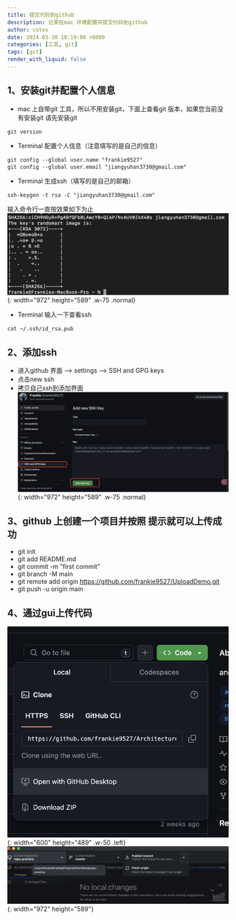 ```yaml
---
title: 提交代码到github
description: 记录在mac 环境配置并提交代码到github
author: cotes
date: 2024-03-30 18:19:00 +0800
categories: [工具, git]
tags: [git]
render_with_liquid: false
---
```

## 1、安装git并配置个人信息
- mac 上自带git 工具，所以不用安装git，下面上查看git 版本，如果您当前没有安装git 请先安装git
```
git version
```

- Terminal 配置个人信息（注意填写的是自己的信息）
```
git config --global user.name "frankie9527"
git config --global user.email "jiangyuhan3730@gmail.com"
```

- Terminal 生成ssh（填写的是自己的邮箱）
```
ssh-keygen -t rsa -C "jiangyuhan3730@gmail.com"
```
输入命令行一直按效果如下为止
![Desktop View](/assets/img/2024-03-30-push-code-github/ssh_finish.jpg){: width="972" height="589" .w-75 .normal}
- Terminal 输入一下查看ssh
```
cat ~/.ssh/id_rsa.pub
```
## 2、添加ssh
- 进入github 界面 --> settings --> SSH and GPG keys
- 点击new ssh
- 拷贝自己ssh到添加界面
  ![Desktop View](/assets/img/2024-03-30-push-code-github/add_ssh_key.jpg){: width="972" height="589" .w-75 .normal}

## 3、github 上创建一个项目并按照 提示就可以上传成功
- git init
- git add README.md
- git commit -m "first commit"
- git branch -M main
- git remote add origin https://github.com/frankie9527/UploadDemo.git
- git push -u origin main

## 4、通过gui上传代码
![Desktop View](/assets/img/2024-03-30-push-code-github/down_load_git_desk.jpg){: width="600" height="489" .w-50 .left}
![Desktop View](/assets/img/2024-03-30-push-code-github/gui_push.jpg){: width="972" height="589"}

 

